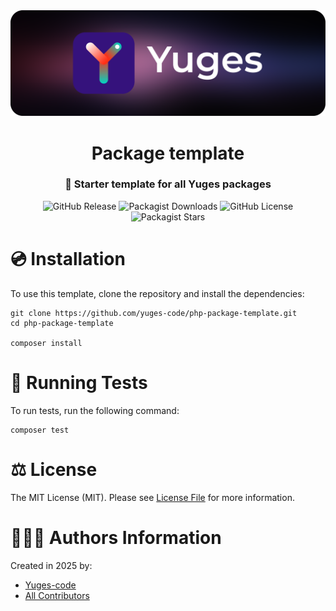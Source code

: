 <div align="center">
    <img src="https://raw.githubusercontent.com/yuges-code/php-package-template/master/assets/logo.png">
</div>

<div align="center">
    <h1>Package template</h1>
</div>

<div align="center">
    <h3>🚀 Starter template for all Yuges packages</h3>
</div>

<div align="center">
    <img alt="GitHub Release" src="https://img.shields.io/github/v/release/yuges-code/php-package-template">
    <img alt="Packagist Downloads" src="https://img.shields.io/packagist/dt/yuges-code/php-package-template">
    <img alt="GitHub License" src="https://img.shields.io/github/license/yuges-code/php-package-template">
    <img alt="Packagist Stars" src="https://img.shields.io/packagist/stars/yuges-code/php-package-template">
</div>

# 💿 Installation

To use this template, clone the repository and install the dependencies:

```
git clone https://github.com/yuges-code/php-package-template.git
cd php-package-template

composer install
```

# 🧪 Running Tests

To run tests, run the following command:

```
composer test
```

# ⚖️ License

The MIT License (MIT). Please see [License File](LICENSE.md) for more information.

# 🙆🏼‍♂️ Authors Information

Created in 2025 by:

- [Yuges-code](https://github.com/yuges-code)
- [All Contributors](../../contributors)
